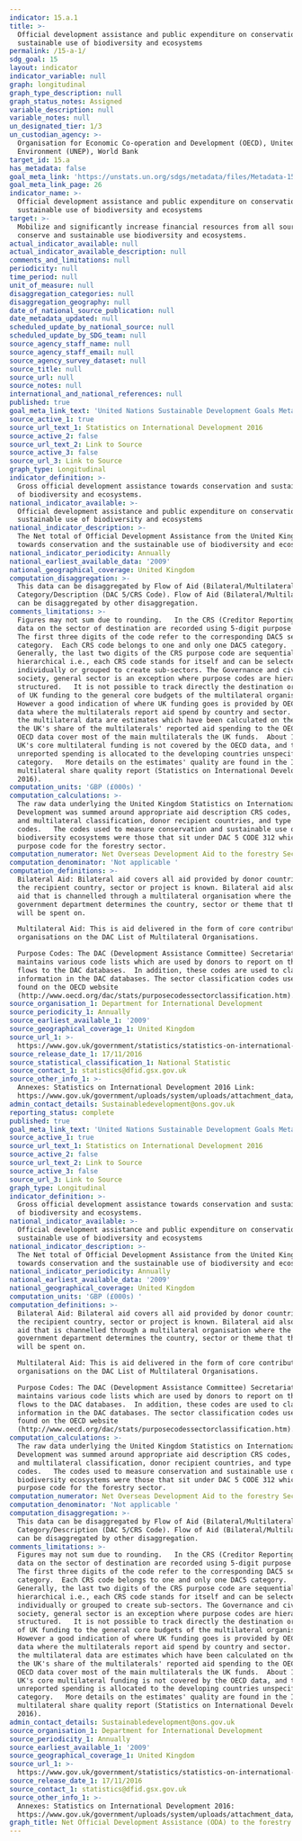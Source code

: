 ```yaml
---
indicator: 15.a.1
title: >-
  Official development assistance and public expenditure on conservation and
  sustainable use of biodiversity and ecosystems
permalink: /15-a-1/
sdg_goal: 15
layout: indicator
indicator_variable: null
graph: longitudinal
graph_type_description: null
graph_status_notes: Assigned
variable_description: null
variable_notes: null
un_designated_tier: 1/3
un_custodian_agency: >-
  Organisation for Economic Co-operation and Development (OECD), United Nations
  Environment (UNEP), World Bank
target_id: 15.a
has_metadata: false
goal_meta_link: 'https://unstats.un.org/sdgs/metadata/files/Metadata-15-0A-01.pdf'
goal_meta_link_page: 26
indicator_name: >-
  Official development assistance and public expenditure on conservation and
  sustainable use of biodiversity and ecosystems
target: >-
  Mobilize and significantly increase financial resources from all sources to
  conserve and sustainable use biodiversity and ecosystems.
actual_indicator_available: null
actual_indicator_available_description: null
comments_and_limitations: null
periodicity: null
time_period: null
unit_of_measure: null
disaggregation_categories: null
disaggregation_geography: null
date_of_national_source_publication: null
date_metadata_updated: null
scheduled_update_by_national_source: null
scheduled_update_by_SDG_team: null
source_agency_staff_name: null
source_agency_staff_email: null
source_agency_survey_dataset: null
source_title: null
source_url: null
source_notes: null
international_and_national_references: null
published: true
goal_meta_link_text: 'United Nations Sustainable Development Goals Metadata: 15.a.1'
source_active_1: true
source_url_text_1: Statistics on International Development 2016
source_active_2: false
source_url_text_2: Link to Source
source_active_3: false
source_url_3: Link to Source
graph_type: Longitudinal
indicator_definition: >-
  Gross official development assistance towards conservation and sustainable use
  of biodiversity and ecosystems.
national_indicator_available: >-
  Official development assistance and public expenditure on conservation and
  sustainable use of biodiversity and ecosystems
national_indicator_description: >-
  The Net total of Official Development Assistance from the United Kingdom
  towards conservation and the sustainable use of biodiversity and ecosystems. 
national_indicator_periodicity: Annually
national_earliest_available_data: '2009'
national_geographical_coverage: United Kingdom
computation_disaggregation: >-
  This data can be disaggregated by Flow of Aid (Bilateral/Multilateral) and Aid
  Category/Description (DAC 5/CRS Code). Flow of Aid (Bilateral/Multilateral)
  can be disaggregated by other disaggregation.
comments_limitations: >-
  Figures may not sum due to rounding.   In the CRS (Creditor Reporting System),
  data on the sector of destination are recorded using 5-digit purpose codes. 
  The first three digits of the code refer to the corresponding DAC5 sector or
  category.  Each CRS code belongs to one and only one DAC5 category. 
  Generally, the last two digits of the CRS purpose code are sequential and not
  hierarchical i.e., each CRS code stands for itself and can be selected
  individually or grouped to create sub-sectors. The Governance and civil
  society, general sector is an exception where purpose codes are hierarchically
  structured.   It is not possible to track directly the destination or purpose
  of UK funding to the general core budgets of the multilateral organisations.
  However a good indication of where UK funding goes is provided by OECD DAC
  data where the multilaterals report aid spend by country and sector. Therefore
  the multilateral data are estimates which have been calculated on the basis of
  the UK's share of the multilaterals' reported aid spending to the OECD.  The
  OECD data cover most of the main multilaterals the UK funds.  About 15% of the
  UK's core multilateral funding is not covered by the OECD data, and this
  unreported spending is allocated to the developing countries unspecified
  category.   More details on the estimates' quality are found in the Imputed
  multilateral share quality report (Statistics on International Development
  2016).
computation_units: 'GBP (£000s) '
computation_calculations: >-
  The raw data underlying the United Kingdom Statistics on International
  Development was summed around appropriate aid description CRS codes, bilateral
  and multilateral classification, donor recipient countries, and type of aid
  codes.   The codes used to measure conservation and sustainable use of
  biodiversity ecosystems were those that sit under DAC 5 CODE 312 which is the
  purpose code for the forestry sector.
computation_numerator: Net Overseas Development Aid to the forestry Sector (£ 000’s)
computation_denominator: 'Not applicable '
computation_definitions: >-
  Bilateral Aid: Bilateral aid covers all aid provided by donor countries when
  the recipient country, sector or project is known. Bilateral aid also includes
  aid that is channelled through a multilateral organisation where the
  government department determines the country, sector or theme that the funds
  will be spent on.

  Multilateral Aid: This is aid delivered in the form of core contributions to
  organisations on the DAC List of Multilateral Organisations.

  Purpose Codes: The DAC (Development Assistance Committee) Secretariat
  maintains various code lists which are used by donors to report on their aid
  flows to the DAC databases.  In addition, these codes are used to classify
  information in the DAC databases. The sector classification codes used can be
  found on the OECD website
  (http://www.oecd.org/dac/stats/purposecodessectorclassification.htm).
source_organisation_1: Department for International Development
source_periodicity_1: Annually
source_earliest_available_1: '2009'
source_geographical_coverage_1: United Kingdom
source_url_1: >-
  https://www.gov.uk/government/statistics/statistics-on-international-development-2016
source_release_date_1: 17/11/2016
source_statistical_classification_1: National Statistic
source_contact_1: statistics@dfid.gsx.gov.uk
source_other_info_1: >-
  Annexes: Statistics on International Development 2016 Link:
  https://www.gov.uk/government/uploads/system/uploads/attachment_data/file/570157/annexes.pdf
admin_contact_details: Sustainabledevelopment@ons.gov.uk
reporting_status: complete
published: true
goal_meta_link_text: 'United Nations Sustainable Development Goals Metadata: 15.a.1'
source_active_1: true
source_url_text_1: Statistics on International Development 2016
source_active_2: false
source_url_text_2: Link to Source
source_active_3: false
source_url_3: Link to Source
graph_type: Longitudinal
indicator_definition: >-
  Gross official development assistance towards conservation and sustainable use
  of biodiversity and ecosystems.
national_indicator_available: >-
  Official development assistance and public expenditure on conservation and
  sustainable use of biodiversity and ecosystems
national_indicator_description: >-
  The Net total of Official Development Assistance from the United Kingdom
  towards conservation and the sustainable use of biodiversity and ecosystems. 
national_indicator_periodicity: Annually
national_earliest_available_data: '2009'
national_geographical_coverage: United Kingdom
computation_units: 'GBP (£000s) '
computation_definitions: >-
  Bilateral Aid: Bilateral aid covers all aid provided by donor countries when
  the recipient country, sector or project is known. Bilateral aid also includes
  aid that is channelled through a multilateral organisation where the
  government department determines the country, sector or theme that the funds
  will be spent on.

  Multilateral Aid: This is aid delivered in the form of core contributions to
  organisations on the DAC List of Multilateral Organisations.

  Purpose Codes: The DAC (Development Assistance Committee) Secretariat
  maintains various code lists which are used by donors to report on their aid
  flows to the DAC databases.  In addition, these codes are used to classify
  information in the DAC databases. The sector classification codes used can be
  found on the OECD website
  (http://www.oecd.org/dac/stats/purposecodessectorclassification.htm).
computation_calculations: >-
  The raw data underlying the United Kingdom Statistics on International
  Development was summed around appropriate aid description CRS codes, bilateral
  and multilateral classification, donor recipient countries, and type of aid
  codes.   The codes used to measure conservation and sustainable use of
  biodiversity ecosystems were those that sit under DAC 5 CODE 312 which is the
  purpose code for the forestry sector.
computation_numerator: Net Overseas Development Aid to the forestry Sector (£ 000’s)
computation_denominator: 'Not applicable '
computation_disaggregation: >-
  This data can be disaggregated by Flow of Aid (Bilateral/Multilateral) and Aid
  Category/Description (DAC 5/CRS Code). Flow of Aid (Bilateral/Multilateral)
  can be disaggregated by other disaggregation.
comments_limitations: >-
  Figures may not sum due to rounding.   In the CRS (Creditor Reporting System),
  data on the sector of destination are recorded using 5-digit purpose codes. 
  The first three digits of the code refer to the corresponding DAC5 sector or
  category.  Each CRS code belongs to one and only one DAC5 category. 
  Generally, the last two digits of the CRS purpose code are sequential and not
  hierarchical i.e., each CRS code stands for itself and can be selected
  individually or grouped to create sub-sectors. The Governance and civil
  society, general sector is an exception where purpose codes are hierarchically
  structured.   It is not possible to track directly the destination or purpose
  of UK funding to the general core budgets of the multilateral organisations.
  However a good indication of where UK funding goes is provided by OECD DAC
  data where the multilaterals report aid spend by country and sector. Therefore
  the multilateral data are estimates which have been calculated on the basis of
  the UK's share of the multilaterals' reported aid spending to the OECD.  The
  OECD data cover most of the main multilaterals the UK funds.  About 15% of the
  UK's core multilateral funding is not covered by the OECD data, and this
  unreported spending is allocated to the developing countries unspecified
  category.   More details on the estimates' quality are found in the Imputed
  multilateral share quality report (Statistics on International Development
  2016).
admin_contact_details: Sustainabledevelopment@ons.gov.uk
source_organisation_1: Department for International Development
source_periodicity_1: Annually
source_earliest_available_1: '2009'
source_geographical_coverage_1: United Kingdom
source_url_1: >-
  https://www.gov.uk/government/statistics/statistics-on-international-development-2016
source_release_date_1: 17/11/2016
source_contact_1: statistics@dfid.gsx.gov.uk
source_other_info_1: >-
  Annexes: Statistics on International Development 2016:
  https://www.gov.uk/government/uploads/system/uploads/attachment_data/file/570157/annexes.pdf
graph_title: Net Official Development Assistance (ODA) to the forestry Sector £ 000’s
---
```

